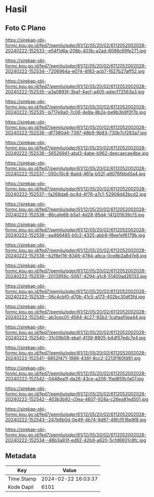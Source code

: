 # Hasil

## Foto C Plano

https://sirekap-obj-formc.kpu.go.id/fed7/pemilu/pdpr/61/12/05/20/02/6112052002028-20240222-152533--e54f1d6a-208b-403b-a2ad-8096c69fe271.jpg

https://sirekap-obj-formc.kpu.go.id/fed7/pemilu/pdpr/61/12/05/20/02/6112052002028-20240222-152534--7206964a-e074-4f83-acb7-f627b27aff52.jpg

https://sirekap-obj-formc.kpu.go.id/fed7/pemilu/pdpr/61/12/05/20/02/6112052002028-20240222-152535--a3a0893f-3ba1-4acf-a405-adecf72563a3.jpg

https://sirekap-obj-formc.kpu.go.id/fed7/pemilu/pdpr/61/12/05/20/02/6112052002028-20240222-152535--b717e9a0-7c06-4e9a-8b2e-be9b3b9f0f7b.jpg

https://sirekap-obj-formc.kpu.go.id/fed7/pemilu/pdpr/61/12/05/20/02/6112052002028-20240222-152536--df7380d4-7397-48b9-9b83-730b7cf283a7.jpg

https://sirekap-obj-formc.kpu.go.id/fed7/pemilu/pdpr/61/12/05/20/02/6112052002028-20240222-152536--56526941-abd3-4abe-b962-deecaecae4be.jpg

https://sirekap-obj-formc.kpu.go.id/fed7/pemilu/pdpr/61/12/05/20/02/6112052002028-20240222-152537--050c10c8-8add-461a-b52f-a9076fbbd0a4.jpg

https://sirekap-obj-formc.kpu.go.id/fed7/pemilu/pdpr/61/12/05/20/02/6112052002028-20240222-152537--fa268da6-bc4d-4f76-a7c1-52908d42bcd2.jpg

https://sirekap-obj-formc.kpu.go.id/fed7/pemilu/pdpr/61/12/05/20/02/6112052002028-20240222-152538--86cafe68-b5a1-4d28-85d4-141201639cf3.jpg

https://sirekap-obj-formc.kpu.go.id/fed7/pemilu/pdpr/61/12/05/20/02/6112052002028-20240222-152538--ea466485-b1c2-4325-abb9-f8ee1ef6179b.jpg

https://sirekap-obj-formc.kpu.go.id/fed7/pemilu/pdpr/61/12/05/20/02/6112052002028-20240222-152538--b2f8e116-8346-4784-a6ca-0ce8b2a8d7e8.jpg

https://sirekap-obj-formc.kpu.go.id/fed7/pemilu/pdpr/61/12/05/20/02/6112052002028-20240222-152539--2013956c-5067-4294-a1c8-51400ad26133.jpg

https://sirekap-obj-formc.kpu.go.id/fed7/pemilu/pdpr/61/12/05/20/02/6112052002028-20240222-152539--06c4cbf0-d70b-41c5-a173-402bc30df3fd.jpg

https://sirekap-obj-formc.kpu.go.id/fed7/pemilu/pdpr/61/12/05/20/02/6112052002028-20240222-152540--ab3cec01-4584-4c27-92b2-1cafaaf0ea44.jpg

https://sirekap-obj-formc.kpu.go.id/fed7/pemilu/pdpr/61/12/05/20/02/6112052002028-20240222-152540--31c09b08-ebaf-4139-8805-b4df57edc7e4.jpg

https://sirekap-obj-formc.kpu.go.id/fed7/pemilu/pdpr/61/12/05/20/02/6112052002028-20240222-152541--9852f471-1986-436f-8cc2-2213f160fd91.jpg

https://sirekap-obj-formc.kpu.go.id/fed7/pemilu/pdpr/61/12/05/20/02/6112052002028-20240222-152542--0448ea1f-da26-43ce-a206-1fad859cfa07.jpg

https://sirekap-obj-formc.kpu.go.id/fed7/pemilu/pdpr/61/12/05/20/02/6112052002028-20240222-152542--403b3b92-c0ea-4607-924a-c26ea81ed501.jpg

https://sirekap-obj-formc.kpu.go.id/fed7/pemilu/pdpr/61/12/05/20/02/6112052002028-20240222-152543--247b6b0d-0e49-4b74-9d87-48fcf516e9f8.jpg

https://sirekap-obj-formc.kpu.go.id/fed7/pemilu/pdpr/61/12/05/20/02/6112052002028-20240222-152534--48b3a93f-ed92-42b9-a620-5cfd6601c8fc.jpg


## Metadata

| Key        | Value               |
| ---------- | ------------------- |
| Time Stamp | 2024-02-22 16:03:37 |
| Kode Dapil | 6101                |



